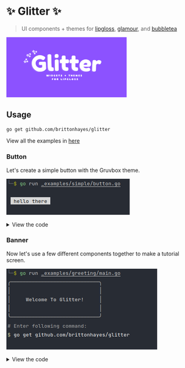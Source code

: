 # ✨ Glitter ✨

> UI components + themes for [lipgloss](https://github.com/charmbracelet/lipgloss), 
> [glamour](https://github.com/charmbracelet/glamour), and [bubbletea](https://github.com/charmbracelet/bubbletea)

<img src="assets/logo_w_bg.png" width="315" alt="Glitter Logo"><br>


## Usage

```shell
go get github.com/brittonhayes/glitter
```

View all the examples in [here](./_examples/)

### Button

Let's create a simple button with the Gruvbox theme.

![Button - Gruvbox Theme](./assets/button_gruvbox.png)

<details>
<summary>View the code</summary>

```go
func main() {
    // Create a new glitter UI and select a theme
    ui := glitter.NewUI(theme.Gruvbox)
    
    // Create a button and mark it as active
    btn := ui.Button("hello there", true)
    
    // Render the button!
    fmt.Println(btn)
}
```
</details>

### Banner

Now let's use a few different components together
to make a tutorial screen.

![Banner](./assets/banner.png)

<details>
<summary>View the code</summary>

```go
func main() {
	ui := glitter.NewUI(theme.Gruvbox)

	var (
		banner         = ui.Banner("Welcome to Glitter!")
		comment        = ui.Comment("#", "Enter following command:")
		prefix, prompt = ui.Prompt("$", "go get github.com/brittonhayes/glitter", false)
	)

	// Print the banner
	fmt.Println(banner.String())

	// Print the code comment
	fmt.Println(comment.String())

	// Print the shell prompt
	fmt.Println(prefix.String(), prompt.String())
}
```
</details>

